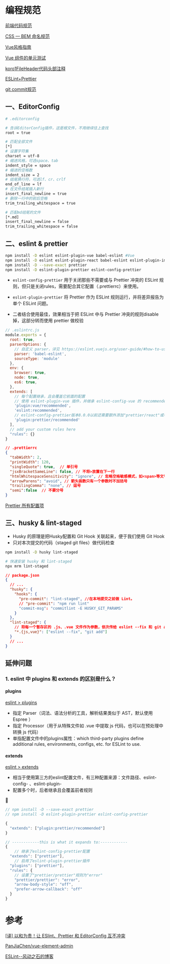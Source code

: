# 编程规范

[前端代码规范](https://guide.aotu.io/docs/)

[CSS — BEM 命名规范](https://juejin.cn/post/6844903672162304013)

[Vue风格指南](https://cn.vuejs.org/v2/style-guide/)

[Vue 组件的单元测试](https://cn.vuejs.org/v2/cookbook/unit-testing-vue-components.html)

[koro1FileHeader代码头部注释](https://github.com/OBKoro1/koro1FileHeader)

[ESLint+Prettier](https://zhuanlan.zhihu.com/p/68026905)

[git commit规范](https://zhuanlan.zhihu.com/p/268051722)



## 一、EditorConfig

```sh
# .editorconfig

# 告诉EditorConfig插件，这是根文件，不用继续往上查找
root = true

# 匹配全部文件
[*]
# 设置字符集
charset = utf-8
# 缩进风格，可选space、tab
indent_style = space
# 缩进的空格数
indent_size = 2
# 结尾换行符，可选lf、cr、crlf
end_of_line = lf
# 在文件结尾插入新行
insert_final_newline = true
# 删除一行中的前后空格
trim_trailing_whitespace = true

# 匹配md结尾的文件
[*.md]
insert_final_newline = false
trim_trailing_whitespace = false
```



## 二、eslint & prettier

```sh
npm install -D eslint eslint-plugin-vue babel-eslint #Vue
npm install -D eslint eslint-plugin-react babel-eslint eslint-plugin-import #React
npm install -D --save-exact prettier
npm install -D eslint-plugin-prettier eslint-config-prettier
```

- `eslint-config-prettier`  用于关闭那些不需要或与 Prettier 冲突的 ESLint 规则，但只是关闭rules，需要配合其它配置（.prettierrc）来使用。

- `eslint-plugin-prettier`  将 Prettier 作为 ESLint 规则运行，并将差异报告为单个 ESLint 问题。
- 二者结合使用最佳，效果相当于把 ESLint 中与 Prettier 冲突的规则disable掉，这部分转而使用 prettier 做校验

```js
// .eslintrc.js
module.exports = {
  root: true,
  parserOptions: {
    // 自定义 parser，详见 https://eslint.vuejs.org/user-guide/#how-to-use-custom-parser
    parser: 'babel-eslint',
    sourceType: 'module'
  },
  env: {
    browser: true,
    node: true,
    es6: true,
  },
  extends: [
    // 每个配置继承，且会覆盖它前面的配置
   	// 使用 eslint-plugin-vue 插件，并继承 eslint-config-vue 的 recommended 配置
    'plugin:vue/recommended',
    'eslint:recommended',
  	// eslint-config-prettier版本8.0.0以前还需要额外添加"prettier/react"或者"prettier/vue"
    'plugin:prettier/recommended'
  ],
  // add your custom rules here
  "rules": {}
}
```

```json
// .prettierrc
{
  "tabWidth": 2,
  "printWidth": 120,
  "singleQuote": true,	// 单引号
  "jsxBracketSameLine": false, // 不将>放置在下一行
  "htmlWhitespaceSensitivity": "ignore", // 忽略空格敏感模式，如<span>等文字空白敏感的标签，格式化后可能导致>单独成行
  "arrowParens": "avoid", // 箭头函数只有一个参数时不加括号
  "trailingComma": "none", // 逗号
  "semi":false	// 不要分号
}
```

[Prettier 所有配置项](https://blog.windstone.cc/front-end-engineering/code-formatter/eslint/eslint-prettier.html#%E9%85%8D%E7%BD%AE-prettier-%E8%A7%84%E5%88%99)



## 三、husky & lint-staged

- Husky 的原理是把Husky配置和 Git Hook 关联起来，便于我们使用 Git Hook 
- 只对本次提交的代码（staged git files）做代码检查

```sh
npm install -D husky lint-staged

# 快速安装 husky 和 lint-staged
npx mrm lint-staged
```

```json
// package.json
{
  // ...
  "husky": {
    "hooks": {
      "pre-commit": "lint-staged", //在本地提交之前做 Lint。
      // "pre-commit": "npm run lint"
      "commit-msg": "commitlint -E HUSKY_GIT_PARAMS"
    }
  },
  "lint-staged": {
    // 将每一个暂存区的 .js、.vue 文件作为参数，依次传给 eslint --fix 和 git add 执行
    "*.{js,vue}": ["eslint --fix", "git add"]
  }
  // ...
}
```



## 延伸问题

### 1. eslint 中 plugins 和 extends 的区别是什么？

#### plugins 

[eslint > plugins](https://eslint.org/docs/user-guide/configuring/plugins)

-  指定 Parser（词法、语法分析的工具，解析结果类似于 AST，默认使用 Espree ）
- 指定 Processor（用于从特殊文件如 .vue 中提取 js 代码，也可以在预处理中转换 js 代码）
- 单指配置文件中的plugins属性：which third-party plugins define additional rules, environments, configs, etc. for ESLint to use.

#### extends

[eslint > extends](https://eslint.org/docs/user-guide/configuring/configuration-files#extending-configuration-files)

- 相当于使用第三方的eslint配置文件，有三种配置来源：文件路径、eslint-config- 、eslint-plugin-
- 配置多个时，后者继承且会覆盖前者规则

🌰

```js
// npm install -D --save-exact prettier
// npm install -D eslint-plugin-prettier eslint-config-prettier

{
  "extends": ["plugin:prettier/recommended"]
}

// ------------this is what it expands to:------------
{
  	// 继承了eslint-config-prettier配置
  "extends": ["prettier"],
    // 启用了eslint-plugin-prettier插件
  "plugins": ["prettier"],
  "rules": {
    // 设置了"prettier/prettier"规则为"error"
    "prettier/prettier": "error",
    "arrow-body-style": "off",
    "prefer-arrow-callback": "off"
  }
}
```



# 参考

[[译] 以和为贵！让 ESlint、Prettier 和 EditorConfig 互不冲突](https://juejin.cn/post/6971783776221265927)

[PanJiaChen/vue-element-admin](https://github.com/PanJiaChen/vue-element-admin)

[ESLint--风动之石的博客](https://blog.windstone.cc/front-end-engineering/code-formatter/eslint/#%E8%A7%84%E5%88%99)

